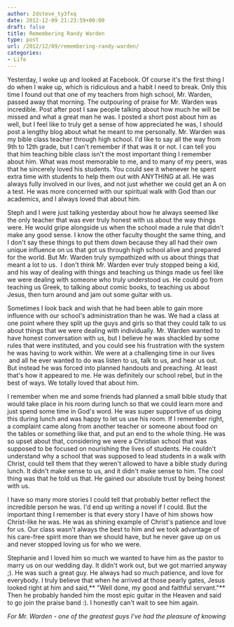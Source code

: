 ```yaml
---
author: 2dsteve_ty3fxq
date: 2012-12-09 21:23:59+00:00
draft: false
title: Remembering Randy Warden
type: post
url: /2012/12/09/remembering-randy-warden/
categories:
- Life
---
```


Yesterday, I woke up and looked at Facebook. Of course it's the first thing I do when I wake up, which is ridiculous and a habit I need to break. Only this time I found out that one of my teachers from high school, Mr. Warden, passed away that morning. The outpouring of praise for Mr. Warden was incredible. Post after post I saw people talking about how much he will be missed and what a great man he was. I posted a short post about him as well, but I feel like to truly get a sense of how appreciated he was, I should post a lengthy blog about what he meant to me personally. <!-- more -->Mr. Warden was my bible class teacher through high school. I'd like to say all the way from 9th to 12th grade, but I can't remember if that was it or not. I can tell you that him teaching bible class isn't the most important thing I remember about him. What was most memorable to me, and to many of my peers, was that he sincerely loved his students. You could see it whenever he spent extra time with students to help them out with ANYTHING at all. He was always fully involved in our lives, and not just whether we could get an A on a test. He was more concerned with our spiritual walk with God than our academics, and I always loved that about him.

Steph and I were just talking yesterday about how he always seemed like the only teacher that was ever truly honest with us about the way things were. He would gripe alongside us when the school made a rule that didn't make any good sense. I know the other faculty thought the same thing, and I don't say these things to put them down because they all had their own unique influence on us that got us through high school alive and prepared for the world. But Mr. Warden truly sympathized with us about things that meant a lot to us.  I don't think Mr. Warden ever truly stopped being a kid, and his way of dealing with things and teaching us things made us feel like we were dealing with someone who truly understood us. He could go from teaching us Greek, to talking about comic books, to teaching us about Jesus, then turn around and jam out some guitar with us.

Sometimes I look back and wish that he had been able to gain more influence with our school's administration than he was. We had a class at one point where they split up the guys and girls so that they could talk to us about things that we were dealing with individually. Mr. Warden wanted to have honest conversation with us, but I believe he was shackled by some rules that were instituted, and you could see his frustration with the system he was having to work within. We were at a challenging time in our lives  and all he ever wanted to do was listen to us, talk to us, and hear us out. But instead he was forced into planned handouts and preaching. At least that's how it appeared to me. He was definitely our school rebel, but in the best of ways. We totally loved that about him.

I remember when me and some friends had planned a small bible study that would take place in his room during lunch so that we could learn more and just spend some time in God's word. He was super supportive of us doing this during lunch and was happy to let us use his room. If I remember right, a complaint came along from another teacher or someone about food on the tables or something like that, and put an end to the whole thing. He was so upset about that, considering we were a Christian school that was supposed to be focused on nourishing the lives of students. He couldn't understand why a school that was supposed to lead students in a walk with Christ, could tell them that they weren't allowed to have a bible study during lunch. It didn't make sense to us, and it didn't make sense to him. The cool thing was that he told us that. He gained our absolute trust by being honest with us.

I have so many more stories I could tell that probably better reflect the incredible person he was. I'd end up writing a novel if I could. But the important thing I remember is that every story I have of him shows how Christ-like he was. He was as shining example of Christ's patience and love for us. Our class wasn't always the best to him and we took advantage of his care-free spirit more than we should have, but he never gave up on us and never stopped loving us for who we were.

Stephanie and I loved him so much we wanted to have him as the pastor to marry us on our wedding day. It didn't work out, but we got married anyway ;). He was such a great guy. He always had so much patience, and love for everybody. I truly believe that when he arrived at those pearly gates, Jesus looked right at him and said,** "Well done, my good and faithful servant."** Then he probably handed him the most epic guitar in the Heaven and said to go join the praise band :). I honestly can't wait to see him again.

_For Mr. Warden - one of the greatest guys I've had the pleasure of knowing_
